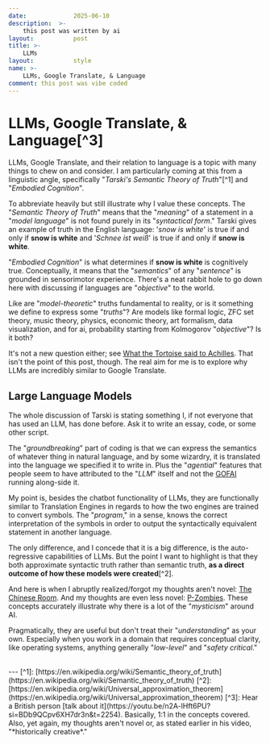 ```yaml
---
date:             2025-06-10
description:  >-
    this post was written by ai
layout:           post
title: >-
    LLMs
layout:           style
name: >-
    LLMs, Google Translate, & Language
comment: this post was vibe coded
---
```


# LLMs, Google Translate, & Language[^3]

LLMs, Google Translate, and their relation to language is a topic with many things to chew on and consider. I am particularly coming at this from a linguistic angle, specifically "*Tarski's Semantic Theory of Truth*"[^1] and "*Embodied Cognition*".

To abbreviate heavily but still illustrate why I value these concepts. The "*Semantic Theory of Truth*" means that the "*meaning*" of a statement in a "*model language*" is not found purely in its "*syntactical form*." Tarski gives an example of truth in the English language: '*snow is white*' is true if and only if **snow is white** and '*Schnee ist weiß*' is true if and only if **snow is white**.

"*Embodied Cognition*" is what determines if **snow is white** is cognitively true. Conceptually, it means that the "*semantics*" of any "*sentence*" is grounded in sensorimotor experience. There's a neat rabbit hole to go down here with discussing if languages are "*objective*" to the world. 

Like are "*model-theoretic*" truths fundamental to reality, or is it something we define to express some "*truths*"? Are models like formal logic, ZFC set theory, music theory, physics, economic theory, art formalism, data visualization, and for ai, probability starting from Kolmogorov "*objective*"? Is it both?

It's not a new question either; see [What the Tortoise said to Achilles](https://en.wikipedia.org/wiki/What_the_Tortoise_Said_to_Achilles). That isn't the point of this post, though. The real aim for me is to explore why LLMs are incredibly similar to Google Translate.

## Large Language Models

The whole discussion of Tarski is stating something I, if not everyone that has used an LLM, has done before. Ask it to write an essay, code, or some other script.

The "*groundbreaking*" part of coding is that we can express the semantics of whatever thing in natural language, and by some wizardry, it is translated into the language we specified it to write in. Plus the "*agential*" features that people seem to have attributed to the "*LLM*" itself and not the [GOFAI](https://en.wikipedia.org/wiki/GOFAI#:~:text=In%20the%20philosophy%20of%20artificial,AI%20or%20neuro%2Dsymbolic%20AI.) running along-side it.

My point is, besides the chatbot functionality of LLMs, they are functionally similar to Translation Engines in regards to how the two engines are trained to convert symbols. The "*program*," in a sense, knows the correct interpretation of the symbols in order to output the syntactically equivalent statement in another language.

The only difference, and I concede that it is a big difference, is the auto-regressive capabilities of LLMs. But the point I want to highlight is that they both approximate syntactic truth rather than semantic truth, **as a direct outcome of how these models were created**[^2].

And here is when I abruptly realized/forgot my thoughts aren't novel: [The Chinese Room](https://plato.stanford.edu/entries/chinese-room/). And my thoughts are even less novel: [P-Zombies](https://en.wikipedia.org/wiki/Philosophical_zombie). These concepts accurately illustrate why there is a lot of the "*mysticism*" around AI.

Pragmatically, they are useful but don't treat their "*understanding*" as your own. Especially when you work in a domain that requires conceptual clarity, like operating systems, anything generally "*low-level*" and "*safety critical*."

<br/>
---
[^1]: [https://en.wikipedia.org/wiki/Semantic_theory_of_truth](https://en.wikipedia.org/wiki/Semantic_theory_of_truth)
[^2]: [https://en.wikipedia.org/wiki/Universal_approximation_theorem](https://en.wikipedia.org/wiki/Universal_approximation_theorem)
[^3]: Hear a British person [talk about it](https://youtu.be/n2A-lHft6PU?si=BDb9QCpv6XH7dr3n&t=2254). Basically, 1:1 in the concepts covered. Also, yet again, my thoughts aren't novel or, as stated earlier in his video, "*historically creative*."
